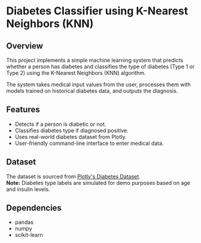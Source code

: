 # Diabetes Classifier using K-Nearest Neighbors (KNN)

## Overview
This project implements a simple machine learning system that predicts whether a person has diabetes and classifies the type of diabetes (Type 1 or Type 2) using the K-Nearest Neighbors (KNN) algorithm.

The system takes medical input values from the user, processes them with models trained on historical diabetes data, and outputs the diagnosis.

## Features
- Detects if a person is diabetic or not.
- Classifies diabetes type if diagnosed positive.
- Uses real-world diabetes dataset from Plotly.
- User-friendly command-line interface to enter medical data.

## Dataset
The dataset is sourced from [Plotly's Diabetes Dataset](https://github.com/plotly/datasets/blob/master/diabetes.csv).  
**Note:** Diabetes type labels are simulated for demo purposes based on age and insulin levels.

## Dependencies
- pandas
- numpy
- scikit-learn